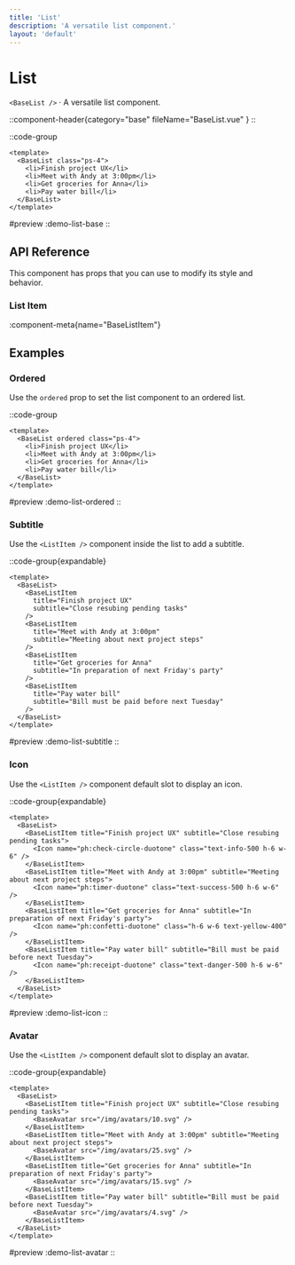 ```yaml
---
title: 'List'
description: 'A versatile list component.'
layout: 'default'
---
```


# List

`<BaseList />` · A versatile list component.

::component-header{category="base" fileName="BaseList.vue" }
::

::code-group

```vue [DemoListBase.vue]
<template>
  <BaseList class="ps-4">
    <li>Finish project UX</li>
    <li>Meet with Andy at 3:00pm</li>
    <li>Get groceries for Anna</li>
    <li>Pay water bill</li>
  </BaseList>
</template>
```

#preview
:demo-list-base
::


## API Reference

This component has props that you can use to modify its style and behavior.

### List Item

:component-meta{name="BaseListItem"}

## Examples

### Ordered

Use the `ordered` prop to set the list component to an ordered list.

::code-group

```vue [DemoListOrdered.vue]
<template>
  <BaseList ordered class="ps-4">
    <li>Finish project UX</li>
    <li>Meet with Andy at 3:00pm</li>
    <li>Get groceries for Anna</li>
    <li>Pay water bill</li>
  </BaseList>
</template>
```

#preview
:demo-list-ordered
::

### Subtitle

Use the `<ListItem />` component inside the list to add a subtitle.

::code-group{expandable}

```vue [DemoListSubtitle.vue]
<template>
  <BaseList>
    <BaseListItem 
      title="Finish project UX" 
      subtitle="Close resubing pending tasks" 
    />
    <BaseListItem 
      title="Meet with Andy at 3:00pm" 
      subtitle="Meeting about next project steps" 
    />
    <BaseListItem 
      title="Get groceries for Anna" 
      subtitle="In preparation of next Friday's party" 
    />
    <BaseListItem 
      title="Pay water bill" 
      subtitle="Bill must be paid before next Tuesday" 
    />
  </BaseList>
</template>
```

#preview
:demo-list-subtitle
::

### Icon

Use the `<ListItem />` component default slot to display an icon.

::code-group{expandable}

```vue [DemoListIcon.vue]
<template>
  <BaseList>
    <BaseListItem title="Finish project UX" subtitle="Close resubing pending tasks">
      <Icon name="ph:check-circle-duotone" class="text-info-500 h-6 w-6" />
    </BaseListItem>
    <BaseListItem title="Meet with Andy at 3:00pm" subtitle="Meeting about next project steps">
      <Icon name="ph:timer-duotone" class="text-success-500 h-6 w-6" />
    </BaseListItem>
    <BaseListItem title="Get groceries for Anna" subtitle="In preparation of next Friday's party">
      <Icon name="ph:confetti-duotone" class="h-6 w-6 text-yellow-400" />
    </BaseListItem>
    <BaseListItem title="Pay water bill" subtitle="Bill must be paid before next Tuesday">
      <Icon name="ph:receipt-duotone" class="text-danger-500 h-6 w-6" />
    </BaseListItem>
  </BaseList>
</template>
```

#preview
:demo-list-icon
::

### Avatar

Use the `<ListItem />` component default slot to display an avatar.

::code-group{expandable}

```vue [DemoListAvatar.vue]
<template>
  <BaseList>
    <BaseListItem title="Finish project UX" subtitle="Close resubing pending tasks">
      <BaseAvatar src="/img/avatars/10.svg" />
    </BaseListItem>
    <BaseListItem title="Meet with Andy at 3:00pm" subtitle="Meeting about next project steps">
      <BaseAvatar src="/img/avatars/25.svg" />
    </BaseListItem>
    <BaseListItem title="Get groceries for Anna" subtitle="In preparation of next Friday's party">
      <BaseAvatar src="/img/avatars/15.svg" />
    </BaseListItem>
    <BaseListItem title="Pay water bill" subtitle="Bill must be paid before next Tuesday">
      <BaseAvatar src="/img/avatars/4.svg" />
    </BaseListItem>
  </BaseList>
</template>
```

#preview
:demo-list-avatar
::